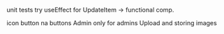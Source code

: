 unit tests
try useEffect for UpdateItem -> functional comp.

icon button na buttons
Admin only for admins
Upload and storing images